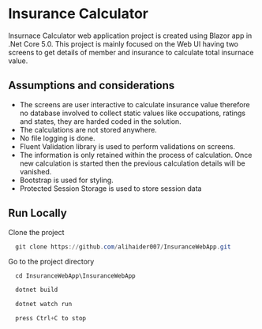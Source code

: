 
# Insurance Calculator

Insurnace Calculator web application project is created using Blazor app in .Net Core 5.0. This project is mainly focused on the Web UI having two screens to get details of member and insurance to calculate total insurnace value.


## Assumptions and considerations

- The screens are user interactive to calculate insurance value therefore no database involved to collect static values like occupations, ratings and states, they are harded coded in the solution. 
- The calculations are not stored anywhere.
- No file logging is done.
- Fluent Validation library is used to perform validations on screens.
- The information is only retained within the process of calculation.  Once new calculation is started then the previous calculation details will be vanished.
- Bootstrap is used for styling.
- Protected Session Storage is used to store session data
## Run Locally

Clone the project

```powershell
  git clone https://github.com/alihaider007/InsuranceWebApp.git
```

Go to the project directory

```Open command prompt or powershell
  cd InsuranceWebApp\InsuranceWebApp
```

```powershell
  dotnet build
```

```powershell
  dotnet watch run
```

```powershell
  press Ctrl+C to stop
```

